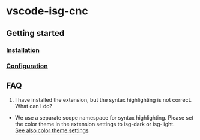 # vscode-isg-cnc

## Getting started

### [Installation](installation.md)

### [Configuration](configuration.md)

## FAQ

1. I have installed the extension, but the syntax highlighting is not correct. What can I do?  

- We use a separate scope namespace for syntax highlighting. Please set the color theme in the extension settings to isg-dark or isg-light.  
  [See also color theme settings](configuration.md#color-theme)
